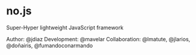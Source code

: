 no.js
=====

Super-Hyper lightweight JavaScript framework

Author: @jdiaz
Development: @mavelar
Collaboration: @lmatute, @jlarios, @doñairis, @fumandoconarmando
